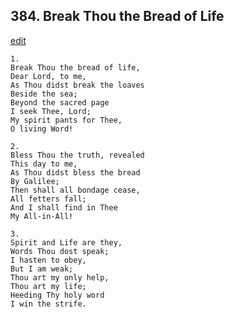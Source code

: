 
## 384.  Break Thou the Bread of Life
[edit](https://docs.google.com/document/d/1X0kuNYtH%2De4021Te8nPkO5ImjXrz80po/edit?mode=html)



    1.
    Break Thou the bread of life,
    Dear Lord, to me,
    As Thou didst break the loaves
    Beside the sea;
    Beyond the sacred page
    I seek Thee, Lord;
    My spirit pants for Thee,
    O living Word!

    2.
    Bless Thou the truth, revealed
    This day to me,
    As Thou didst bless the bread
    By Galilee;
    Then shall all bondage cease,
    All fetters fall;
    And I shall find in Thee
    My All-in-All!

    3.
    Spirit and Life are they,
    Words Thou dost speak;
    I hasten to obey,
    But I am weak;
    Thou art my only help,
    Thou art my life;
    Heeding Thy holy word
    I win the strife.
